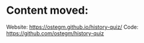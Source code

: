 # Content moved:

Website: https://ostegm.github.io/history-quiz/
Code: https://github.com/ostegm/history-quiz